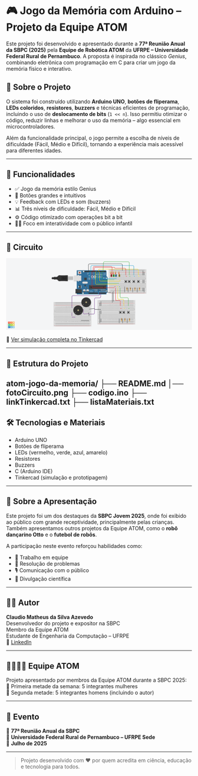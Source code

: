 # 🎮 Jogo da Memória com Arduino – Projeto da Equipe ATOM

Este projeto foi desenvolvido e apresentado durante a **77ª Reunião Anual da SBPC (2025)** pela **Equipe de Robótica ATOM** da **UFRPE – Universidade Federal Rural de Pernambuco**. A proposta é inspirada no clássico *Genius*, combinando eletrônica com programação em C para criar um jogo da memória físico e interativo.

## 🚀 Sobre o Projeto

O sistema foi construído utilizando **Arduino UNO**, **botões de fliperama**, **LEDs coloridos**, **resistores**, **buzzers** e técnicas eficientes de programação, incluindo o uso de **deslocamento de bits** (`1 << n`). Isso permitiu otimizar o código, reduzir linhas e melhorar o uso da memória – algo essencial em microcontroladores.

Além da funcionalidade principal, o jogo permite a escolha de níveis de dificuldade (Fácil, Médio e Difícil), tornando a experiência mais acessível para diferentes idades.

---

## 🧠 Funcionalidades

- ✅ Jogo da memória estilo Genius
- 🔘 Botões grandes e intuitivos
- 💡 Feedback com LEDs e som (buzzers)
- 📊 Três níveis de dificuldade: Fácil, Médio e Difícil
- ⚙️ Código otimizado com operações bit a bit
- 👧👦 Foco em interatividade com o público infantil

---

## 📸 Circuito

![Simulação do circuito no Tinkercad](./fotoCircuito.png)

📎 [Ver simulação completa no Tinkercad](https://www.tinkercad.com/things/ehhhexoGUlW/editel)  

---

## 📂 Estrutura do Projeto

atom-jogo-da-memoria/
├── README.md
│── fotoCircuito.png
├── codigo.ino
├── linkTinkercad.txt
├── listaMateriais.txt
---

## 🛠️ Tecnologias e Materiais

- Arduino UNO
- Botões de fliperama
- LEDs (vermelho, verde, azul, amarelo)
- Resistores
- Buzzers
- C (Arduino IDE)
- Tinkercad (simulação e prototipagem)

---

## 🙋 Sobre a Apresentação

Este projeto foi um dos destaques da **SBPC Jovem 2025**, onde foi exibido ao público com grande receptividade, principalmente pelas crianças. Também apresentamos outros projetos da Equipe ATOM, como o **robô dançarino Otto** e o **futebol de robôs**.

A participação neste evento reforçou habilidades como:
- 👥 Trabalho em equipe
- 🧩 Resolução de problemas
- 🎙️ Comunicação com o público
- 🌟 Divulgação científica

---

## 👨‍💻 Autor

**Claudio Matheus da Silva Azevedo**  
Desenvolvedor do projeto e expositor na SBPC  
Membro da Equipe ATOM  
Estudante de Engenharia da Computação – UFRPE  
📎 [LinkedIn](https://www.linkedin.com/in/cl4udio-azevedo/)

---

## 👨‍👩‍👧‍👦 Equipe ATOM

Projeto apresentado por membros da Equipe ATOM durante a SBPC 2025:  
🔹 Primeira metade da semana: 5 integrantes mulheres  
🔹 Segunda metade: 5 integrantes homens (incluindo o autor)

---

## 📢 Evento

📍 **77ª Reunião Anual da SBPC**  
🏫 **Universidade Federal Rural de Pernambuco – UFRPE Sede**  
📆 **Julho de 2025**

---

> Projeto desenvolvido com ♥ por quem acredita em ciência, educação e tecnologia para todos.  
